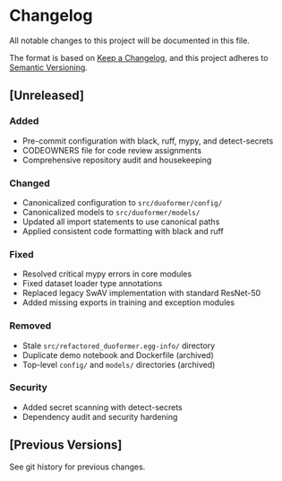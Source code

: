 # Changelog

All notable changes to this project will be documented in this file.

The format is based on [Keep a Changelog](https://keepachangelog.com/en/1.0.0/),
and this project adheres to [Semantic Versioning](https://semver.org/spec/v2.0.0.html).

## [Unreleased]

### Added
- Pre-commit configuration with black, ruff, mypy, and detect-secrets
- CODEOWNERS file for code review assignments
- Comprehensive repository audit and housekeeping

### Changed
- Canonicalized configuration to `src/duoformer/config/`
- Canonicalized models to `src/duoformer/models/`
- Updated all import statements to use canonical paths
- Applied consistent code formatting with black and ruff

### Fixed
- Resolved critical mypy errors in core modules
- Fixed dataset loader type annotations
- Replaced legacy SwAV implementation with standard ResNet-50
- Added missing exports in training and exception modules

### Removed
- Stale `src/refactored_duoformer.egg-info/` directory
- Duplicate demo notebook and Dockerfile (archived)
- Top-level `config/` and `models/` directories (archived)

### Security
- Added secret scanning with detect-secrets
- Dependency audit and security hardening

## [Previous Versions]

See git history for previous changes.

